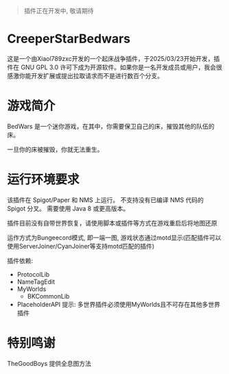 > 插件正在开发中, 敬请期待

# CreeperStarBedwars
这是一个由Xiaol789zxc开发的一个起床战争插件，于2025/03/23开始开发，插件在 GNU GPL 3.0 许可下成为开源软件。如果你是一名开发成员或用户，我会很感激你能开发扩展或提出拉取请求而不是进行数百个分支。

# 游戏简介
BedWars 是一个迷你游戏，在其中，你需要保卫自己的床，摧毁其他的队伍的床。

一旦你的床被摧毁，你就无法重生。

# 运行环境要求
该插件在 Spigot/Paper 和 NMS 上运行。 不支持没有已编译 NMS 代码的 Spigot 分叉。 需要使用 Java 8 或更高版本。

插件目前没有自带世界恢复，请使用脚本或插件等方式在游戏重启后将地图还原

运作方式为Bungeecord模式, 即一端一图, 游戏状态通过motd显示(匹配插件可以使用ServerJoiner/CyanJoiner等支持motd匹配的插件)

插件依赖:
+ ProtocolLib
+ NameTagEdit
+ MyWorlds
  + BKCommonLib
+ PlaceholderAPI
提示: 多世界插件必须使用MyWorlds且不可存在其他多世界插件

# 特别鸣谢
TheGoodBoys 提供全息图方法
